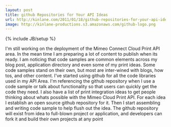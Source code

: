 ```yaml
---
layout: post
title: github Repositories for Your API Ideas
url: http://kinlane.com/2011/01/18/github-repositories-for-your-api-ideas/
image: http://kinlane-productions.s3.amazonaws.com/github-logo.png
---
```

{% include JB/setup %}
I'm still working on the deployment of the Mimeo Connect Cloud Print API area. In the mean time I am preparing a lot of content to publish when its ready.
I am noticing that code samples are common elements across my blog post, application directory and even some of my print ideas. Some code samples stand on their own, but most are inter-wined with blogs, how tos, and other content.
I've started using github for all the code libraries used in my API Area.
I'm referencing the github repository when I use a code sample or talk about functionality so that users can quickly get the code they need.
I also have a list of print integration ideas to get people thinking about whats possible with the Mimeo Cloud Print API.
For each idea I establish an open source github repository for it. Then I start assembling and writing code sample to help flush out the idea. The github repository will exist from idea to full-blown project or application, and developers can fork it and build their own projects at any point